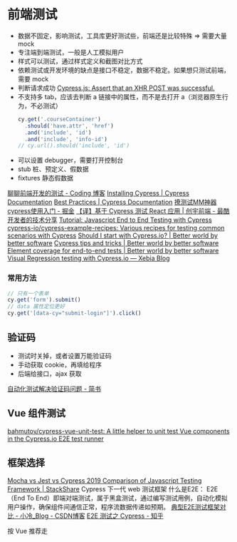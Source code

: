 # 前端测试

* 数据不固定，影响测试，工具库更好测试些，前端还是比较特殊 => 需要大量 mock
* 专注端到端测试，一般是人工模拟用户
* 样式可以测试，通过样式定义和截图对比方式
* 依赖测试或开发环境的缺点是接口不稳定，数据不稳定。如果想只测试前端，需要 mock
* 判断请求成功 [Cypress.js: Assert that an XHR POST was successful.](https://gist.github.com/axle07/758885e866987be96f8dbfd8b19a3d5e)
* 不支持多 tab，应该去判断 a 链接中的属性，而不是去打开 a（浏览器原生行为，不必测试）
    ```js
    cy.get('.courseContainer')
      .should('have.attr', 'href')
      .and('include', 'id')
      .and('include', 'info-id')
    // cy.url().should('include', 'id')
    ```
* 可以设置 debugger，需要打开控制台
* stub 桩、预定义、假数据
* fixtures 静态假数据

[聊聊前端开发的测试 - Coding 博客](https://blog.coding.net/blog/frontend-testing)
[Installing Cypress | Cypress Documentation](https://docs.cypress.io/guides/getting-started/installing-cypress.html#System-Requirements)
[Best Practices | Cypress Documentation](https://docs.cypress.io/guides/references/best-practices.html)
[撩测试MM神器cypress使用入门 - 掘金](https://juejin.im/post/5ad88ea16fb9a07abc29729a)
[【译】基于 Cypress 测试 React 应用 | 创宇前端 - 最酷开发者的技术分享](https://knownsec-fed.com/2018-03-07-fan-yi-ji-yu-cypress-ce-shi-react-ying-yong/)
[Tutorial: Javascript End to End Testing with Cypress](https://www.valentinog.com/blog/javascript-end-to-end-testing-cypress/)
[cypress-io/cypress-example-recipes: Various recipes for testing common scenarios with Cypress](https://github.com/cypress-io/cypress-example-recipes)
[Should I start with Cypress.io? | Better world by better software](https://glebbahmutov.com/blog/should-i-start-with-cypress/)
[Cypress tips and tricks | Better world by better software](https://glebbahmutov.com/blog/cypress-tips-and-tricks/)
[Element coverage for end-to-end tests | Better world by better software](https://glebbahmutov.com/blog/element-coverage/)
[Visual Regression testing with Cypress.io — Xebia Blog](https://xebia.com/blog/visual-regression-testing-cypress/)

### 常用方法
```js
// 只有一个表单
cy.get('form').submit() 
// data 属性定位更好
cy.get('[data-cy="submit-login"]').click()
```

## 验证码
* 测试时关掉，或者设置万能验证码
* 手动获取 cookie，再填给程序
* 后端给接口，ajax 获取

[自动化测试解决验证码问题 - 简书](https://www.jianshu.com/p/2cafdae0abe0)

## Vue 组件测试
[bahmutov/cypress-vue-unit-test: A little helper to unit test Vue components in the Cypress.io E2E test runner](https://github.com/bahmutov/cypress-vue-unit-test)

## 框架选择
[Mocha vs Jest vs Cypress 2019 Comparison of Javascript Testing Framework | StackShare](https://stackshare.io/stackups/cypress-vs-jest-vs-mocha)
Cypress 下一代 web 测试框架
什么是E2E： E2E（End To End）即端对端测试，属于黑盒测试，通过编写测试用例，自动化模拟用户操作，确保组件间通信正常，程序流数据传递如预期。
[典型E2E测试框架对比 - 小冷_Blog - CSDN博客](https://blog.csdn.net/qq_39300332/article/details/81197503)
[E2E 测试之 Cypress - 知乎](https://zhuanlan.zhihu.com/p/32666685)

按 Vue 推荐走

